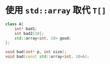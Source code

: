 # 使用 `std::array` 取代 `T[]`

```cpp
class A{
    int* bad1;
    int bad2[10];
    std::array<int, 10> good;
};

void bad(int* p, int size);
void bad(const std::array<int, 10>&);



```





